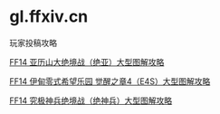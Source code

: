 # gl.ffxiv.cn
玩家投稿攻略

[FF14 亚历山大绝境战（绝亚）大型图解攻略](jy/shenshen/index.html)

[FF14 伊甸零式希望乐园 觉醒之章4（E4S）大型图解攻略](e4s/shenshen/index.html)

[FF14 究极神兵绝境战（绝神兵）大型图解攻略](jsb/shenshen/index.html)
